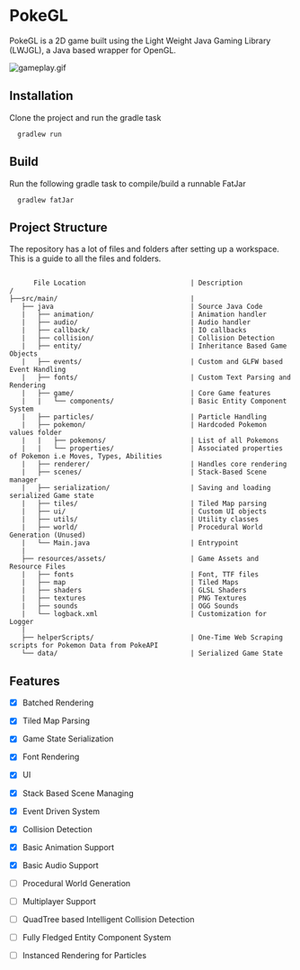 # PokeGL
PokeGL is a 2D game built using the Light Weight Java Gaming Library (LWJGL), a Java based wrapper for OpenGL. 

![gameplay.gif](gameplay.gif)

## Installation
Clone the project and run the gradle task
```
  gradlew run
```

## Build
Run the following gradle task to compile/build a runnable FatJar
```
  gradlew fatJar
```

## Project Structure
The repository has a lot of files and folders after setting up a workspace. This is a guide to all the files and folders.

```

      File Location                          | Description
/
├──src/main/                                 |
   ├── java                                  | Source Java Code
   |   ├── animation/                        | Animation handler
   |   ├── audio/                            | Audio handler
   |   ├── callback/                         | IO callbacks
   |   ├── collision/                        | Collision Detection
   |   ├── entity/                           | Inheritance Based Game Objects
   |   ├── events/                           | Custom and GLFW based Event Handling
   |   ├── fonts/                            | Custom Text Parsing and Rendering
   |   ├── game/                             | Core Game features
   |   |   └── components/                   | Basic Entity Component System
   |   ├── particles/                        | Particle Handling
   |   ├── pokemon/                          | Hardcoded Pokemon values folder
   |   |   ├── pokemons/                     | List of all Pokemons 
   |   |   └── properties/                   | Associated properties of Pokemon i.e Moves, Types, Abilities
   |   ├── renderer/                         | Handles core rendering 
   |   ├── scenes/                           | Stack-Based Scene manager
   |   ├── serialization/                    | Saving and loading serialized Game state
   |   ├── tiles/                            | Tiled Map parsing  
   |   ├── ui/                               | Custom UI objects
   |   ├── utils/                            | Utility classes 
   |   ├── world/                            | Procedural World Generation (Unused)
   |   └── Main.java                         | Entrypoint
   |
   ├── resources/assets/                     | Game Assets and Resource Files
   |   ├── fonts                             | Font, TTF files
   |   ├── map                               | Tiled Maps
   |   ├── shaders                           | GLSL Shaders 
   |   ├── textures                          | PNG Textures
   |   ├── sounds                            | OGG Sounds
   |   └── logback.xml                       | Customization for Logger
   |
   ├── helperScripts/                        | One-Time Web Scraping scripts for Pokemon Data from PokeAPI 
   └── data/                                 | Serialized Game State
```

## Features
 - [x] Batched Rendering
 - [x] Tiled Map Parsing
 - [x] Game State Serialization
 - [x] Font Rendering
 - [x] UI
 - [x] Stack Based Scene Managing
 - [x] Event Driven System
 - [x] Collision Detection
 - [x] Basic Animation Support
 - [x] Basic Audio Support
 - [ ] Procedural World Generation
 - [ ] Multiplayer Support
 - [ ] QuadTree based Intelligent Collision Detection
 - [ ] Fully Fledged Entity Component System
 - [ ] Instanced Rendering for Particles

   
